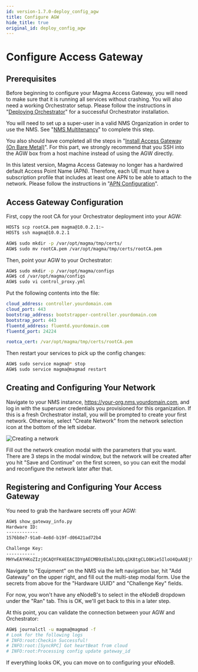 ```yaml
---
id: version-1.7.0-deploy_config_agw
title: Configure AGW
hide_title: true
original_id: deploy_config_agw
---
```


# Configure Access Gateway

## Prerequisites

Before beginning to configure your Magma Access Gateway, you will need to make
sure that it is running all services without crashing. You will also need a
working Orchestrator setup. Please follow the instructions in
"[Deploying Orchestrator](../orc8r/deploy_intro.md)" for a
successful Orchestrator installation.

You will need to set up a super-user in a valid NMS Organization in order to
use the NMS. See "[NMS Multitenancy](../nms/deploy_setup.md)"
to complete this step.

You also should have completed all the steps in "[Install Access Gateway (On Bare Metal)](deploy_install.md)".
For this part, we strongly recommend that you SSH into the AGW box from a host
machine instead of using the AGW directly.

In this latest version, Magma Access Gateway no longer has a hardwired default Access Point Name (APN). Therefore, each UE must have a subscription profile that includes at least one APN to be able to attach to the network. Please follow the instructions in "[APN Configuration](deploy_config_apn.md)".

## Access Gateway Configuration

First, copy the root CA for your Orchestrator deployment into your AGW:

```bash
HOST$ scp rootCA.pem magma@10.0.2.1:~
HOST$ ssh magma@10.0.2.1

AGW$ sudo mkdir -p /var/opt/magma/tmp/certs/
AGW$ sudo mv rootCA.pem /var/opt/magma/tmp/certs/rootCA.pem
```

Then, point your AGW to your Orchestrator:

```bash
AGW$ sudo mkdir -p /var/opt/magma/configs
AGW$ cd /var/opt/magma/configs
AGW$ sudo vi control_proxy.yml
```

Put the following contents into the file:

```yaml
cloud_address: controller.yourdomain.com
cloud_port: 443
bootstrap_address: bootstrapper-controller.yourdomain.com
bootstrap_port: 443
fluentd_address: fluentd.yourdomain.com
fluentd_port: 24224

rootca_cert: /var/opt/magma/tmp/certs/rootCA.pem
```

Then restart your services to pick up the config changes:

```bash
AGW$ sudo service magma@* stop
AGW$ sudo service magma@magmad restart
```

## Creating and Configuring Your Network

Navigate to your NMS instance, https://your-org.nms.yourdomain.com, and log in
with the superuser credentials you provisioned for this organization. If this
is a fresh Orchestrator install, you will be prompted to create your first
network. Otherwise, select "Create Network" from the network selection icon
at the bottom of the left sidebar.

![Creating a network](../../../docs/assets/nms/createnetwork_12.png)

Fill out the network creation modal with the parameters that you want. There
are 3 steps in the modal window, but the network will be created after you hit
"Save and Continue" on the first screen, so you can exit the modal and
reconfigure the network later after that.

## Registering and Configuring Your Access Gateway

You need to grab the hardware secrets off your AGW:

```bash
AGW$ show_gateway_info.py
Hardware ID:
------------
1576b8e7-91a0-4e8d-b19f-d06421ad72b4

Challenge Key:
-----------
MHYwEAYHKoZIzj0CAQYFK4EEACIDYgAECMB9zEbAlLDQLq1K8tgCLO8Kie5IloU4QuAXEjtR19jt0KTkRzTYcBK1XwA+C6ALVKFWtlxQfrPpwOwLE7GFkZv1i7Lzc6dpqLnufSlvE/Xlq4n5K877tIuNac3U/8un
```

Navigate to "Equipment" on the NMS via the left navigation bar, hit
"Add Gateway" on the upper right, and fill out the multi-step modal form.
Use the secrets from above for the "Hardware UUID" and "Challenge Key" fields.

For now, you won't have any eNodeB's to select in the eNodeB dropdown under the
"Ran" tab. This is OK, we'll get back to this in a later step.

At this point, you can validate the connection between your AGW and
Orchestrator:

```bash
AGW$ journalctl -u magma@magmad -f
# Look for the following logs
# INFO:root:Checkin Successful!
# INFO:root:[SyncRPC] Got heartBeat from cloud
# INFO:root:Processing config update gateway_id
```

If everything looks OK, you can move on to configuring your eNodeB.
